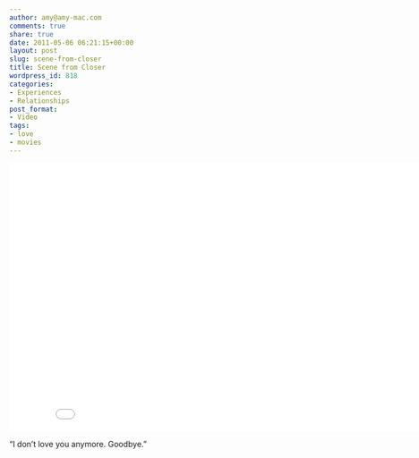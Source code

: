 ```yaml
---
author: amy@amy-mac.com
comments: true
share: true
date: 2011-05-06 06:21:15+00:00
layout: post
slug: scene-from-closer
title: Scene from Closer
wordpress_id: 818
categories:
- Experiences
- Relationships
post_format:
- Video
tags:
- love
- movies
---
```


<div class="flex-video widescreen">
  <iframe width="853" height="480" src="//www.youtube.com/embed/Vv57gssfuBU?rel=0" frameborder="0" allowfullscreen></iframe>
</div>

“I don’t love you anymore. Goodbye.”